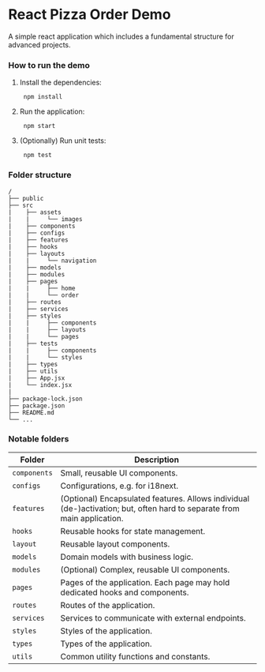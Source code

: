 # React Pizza Order Demo

A simple react application which includes a fundamental structure for advanced projects.

### How to run the demo

1. Install the dependencies:

        npm install

2. Run the application:

        npm start

3. (Optionally) Run unit tests:

        npm test

### Folder structure

```
/
├── public
├── src
|    ├── assets
|    |     └── images
|    ├── components
|    ├── configs
|    ├── features
|    ├── hooks
|    ├── layouts
|    |     └── navigation
|    ├── models
|    ├── modules
|    ├── pages
|    |     ├── home
|    |     └── order
|    ├── routes
|    ├── services
|    ├── styles
|    |     ├── components
|    |     ├── layouts
|    |     └── pages
|    ├── tests
|    |     ├── components
|    |     └── styles
|    ├── types
|    ├── utils
|    ├── App.jsx
|    └── index.jsx
|
├── package-lock.json
├── package.json
├── README.md
└── ...
```

### Notable folders

| Folder         | Description                                                                                                             |
|----------------|-------------------------------------------------------------------------------------------------------------------------|
| `components`   | Small, reusable UI components.                                                                                          |
| `configs`      | Configurations, e.g. for i18next.                                                                                       |
| `features`     | (Optional) Encapsulated features. Allows individual (de-)activation; but, often hard to separate from main application. |
| `hooks`        | Reusable hooks for state management.                                                                                    |
| `layout`       | Reusable layout components.                                                                                             |
| `models`       | Domain models with business logic.                                                                                      |
| `modules`      | (Optional) Complex, reusable UI components.                                                                             |
| `pages`        | Pages of the application. Each page may hold dedicated hooks and components.                                            |
| `routes`       | Routes of the application.                                                                                              |
| `services`     | Services to communicate with external endpoints.                                                                        |
| `styles`       | Styles of the application.                                                                                              |
| `types`        | Types of the application.                                                                                               |
| `utils`        | Common utility functions and constants.                                                                                 |
